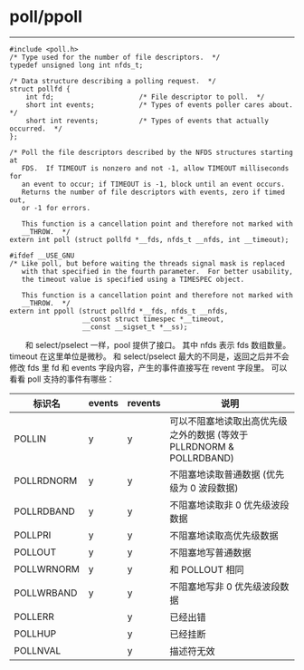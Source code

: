 # poll/ppoll
***

    #include <poll.h>
    /* Type used for the number of file descriptors.  */
    typedef unsigned long int nfds_t;
    
    /* Data structure describing a polling request.  */
    struct pollfd {
        int fd;                     /* File descriptor to poll.  */
        short int events;           /* Types of events poller cares about.  */
        short int revents;          /* Types of events that actually occurred.  */
    };
    
    /* Poll the file descriptors described by the NFDS structures starting at
       FDS.  If TIMEOUT is nonzero and not -1, allow TIMEOUT milliseconds for
       an event to occur; if TIMEOUT is -1, block until an event occurs.
       Returns the number of file descriptors with events, zero if timed out,
       or -1 for errors.
    
       This function is a cancellation point and therefore not marked with
       __THROW.  */
    extern int poll (struct pollfd *__fds, nfds_t __nfds, int __timeout);
    
    #ifdef __USE_GNU
    /* Like poll, but before waiting the threads signal mask is replaced
       with that specified in the fourth parameter.  For better usability,
       the timeout value is specified using a TIMESPEC object.
    
       This function is a cancellation point and therefore not marked with
       __THROW.  */
    extern int ppoll (struct pollfd *__fds, nfds_t __nfds,
                      __const struct timespec *__timeout,
                      __const __sigset_t *__ss);

&emsp;&emsp;和 select/pselect 一样，pool 提供了接口。
其中 nfds 表示 fds 数组数量。
timeout 在这里单位是微秒。
和 select/pselect 最大的不同是，返回之后并不会修改 fds 里 fd 和 events 字段内容，产生的事件直接写在 revent 字段里。
可以看看 poll 支持的事件有哪些：

|标识名|events|revents|说明|
| --- | --- | --- | --- |
|POLLIN|y|y|可以不阻塞地读取出高优先级之外的数据 (等效于 PLLRDNORM & POLLRDBAND)|
|POLLRDNORM|y|y|不阻塞地读取普通数据 (优先级为 0 波段数据)|
|POLLRDBAND|y|y|不阻塞地读取非 0 优先级波段数据|
|POLLPRI|y|y|不阻塞地读取高优先级数据|
|POLLOUT|y|y|不阻塞地写普通数据|
|POLLWRNORM|y|y|和 POLLOUT 相同|
|POLLWRBAND|y|y|不阻塞地写非 0 优先级波段数据|
|POLLERR| |y|已经出错|
|POLLHUP| |y|已经挂断|
|POLLNVAL| |y|描述符无效|